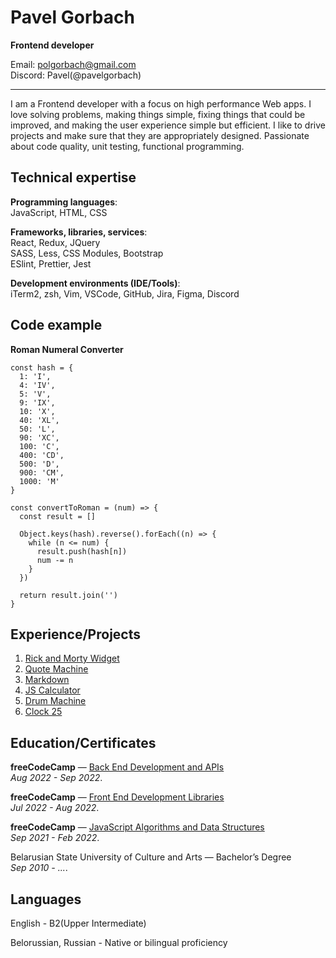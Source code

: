 # Pavel Gorbach

**Frontend developer**

Email: polgorbach@gmail.com\
Discord: Pavel(@pavelgorbach)
***

I am a Frontend developer with a focus on high performance Web apps. I love solving problems, making things simple, fixing things that could be improved, and making the user experience simple but efficient. I like to drive projects and make sure that they are appropriately designed. Passionate about code quality, unit testing, functional programming.

## Technical expertise
**Programming languages**:\
JavaScript, HTML, CSS

**Frameworks, libraries, services**:\
React, Redux, JQuery\
SASS, Less, CSS Modules, Bootstrap\
ESlint, Prettier, Jest

**Development environments (IDE/Tools)**:\
iTerm2, zsh, Vim, VSCode, GitHub, Jira, Figma, Discord

## Code example

**Roman Numeral Converter**
```
const hash = {
  1: 'I',
  4: 'IV',
  5: 'V',
  9: 'IX',
  10: 'X',
  40: 'XL',
  50: 'L',
  90: 'XC',
  100: 'C',
  400: 'CD',
  500: 'D',
  900: 'CM',
  1000: 'M'
}

const convertToRoman = (num) => {
  const result = []

  Object.keys(hash).reverse().forEach((n) => {
    while (n <= num) {
      result.push(hash[n])
      num -= n
    }
  })
  
  return result.join('')
}
```

## Experience/Projects
1. [Rick and Morty Widget](https://rknmorty.web.app/)
2. [Quote Machine](https://qt-machine.web.app/)
3. [Markdown](https://mrkdwn-previewer.web.app/)
4. [JS Calculator](https://clclator.firebaseapp.com/)
5. [Drum Machine](https://drmmachine.web.app/)
6. [Clock 25](https://clock25.web.app/)

## Education/Certificates

**freeCodeCamp** — [Back End Development and APIs](https://www.freecodecamp.org/certification/fcc59ca2997-2d59-4c7a-b63e-f734c43412bd/back-end-development-and-apis)\
*Aug 2022 - Sep 2022*.

**freeCodeCamp** — [Front End Development Libraries](https://www.freecodecamp.org/certification/fcc59ca2997-2d59-4c7a-b63e-f734c43412bd/front-end-development-libraries)\
*Jul 2022 - Aug 2022*.

**freeCodeCamp** — [JavaScript Algorithms and Data Structures](https://www.freecodecamp.org/certification/fcc59ca2997-2d59-4c7a-b63e-f734c43412bd/javascript-algorithms-and-data-structures)\
*Sep 2021 - Feb 2022*.

Belarusian State University of Culture and Arts — Bachelor’s Degree\
*Sep 2010 - ...*.

## Languages

English - B2(Upper Intermediate)

Belorussian, Russian - Native or bilingual proficiency
